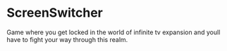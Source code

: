 # ScreenSwitcher
Game where you get locked in the world of infinite tv expansion and youll have to fight your way through this realm.
